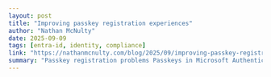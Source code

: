 ```yaml
---
layout: post
title: "Improving passkey registration experiences"
author: "Nathan McNulty"
date: 2025-09-09
tags: [entra-id, identity, compliance]
link: "https://nathanmcnulty.com/blog/2025/09/improving-passkey-registration-experiences/"
summary: "Passkey registration problems Passkeys in Microsoft Authenticator are fantastic, assuming you can get users logged in to the app successfully. Unfortunately, many companies that are serious about r..."
---
```

